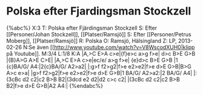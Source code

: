 # Polska efter Fjardingsman Stockzell

{%abc%}
X:3
T: Polska efter Fjärdingsman Stockzell
S: Efter [[Personer/Johan Stockzell]], [[Platser/Ramsjö]]
S: Efter [[Personer/Petrus Moberg]], [[Platser/Ramsjö]]
R: Polska
O: Ramsjö, Hälsingland
Z: LP, 2013-02-26
N:Se även [[http://www.youtube.com/watch?v=V8WscodXUH0|klipp på Youtube]].
M:3/4
L:1/8
K:A
|A,>C E>A c>e|{f}e>c a>g f>e| d>c B>E G>B |{B}A>G A>E C>E|
|A,>C E>A c>e|ec/e/ a>g f>e| {e}d>c B>E G>B |1 {c}BA/G/ A4:|2{c}BA/G/ A2>a2|
|:g>f f2>g2|f>e e2>e2|f>e d>E G>B|B>G A>c e>a|
|g>f f2>g2|f>e e2>e2|f>e d>E G>B|1 BA/G/ A2>a2:|2 BA/G/ A4|
|:(3cBc d2 c2|c2 B>B B2|(3dcd e2 d2|d2 c>c c2|
|(3cBc d2 c2|c2 B>B B2|f>e d>E G>B|A2 A4:|
{%endabc%}
